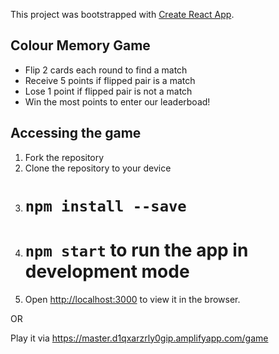 This project was bootstrapped with [Create React App](https://github.com/facebook/create-react-app).

## Colour Memory Game

- Flip 2 cards each round to find a match
- Receive 5 points if flipped pair is a match
- Lose 1 point if flipped pair is not a match
- Win the most points to enter our leaderboad!

## Accessing the game

1. Fork the repository
2. Clone the repository to your device
3. # `npm install --save`
4. # `npm start` to run the app in development mode
5. Open [http://localhost:3000](http://localhost:3000) to view it in the browser.

OR

Play it via https://master.d1qxarzrly0gip.amplifyapp.com/game

